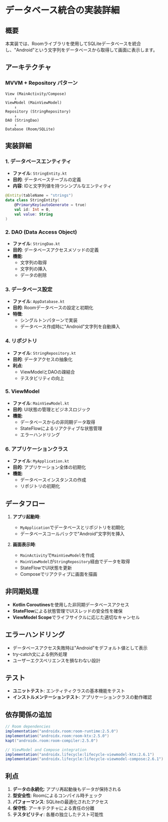 # データベース統合の実装詳細

## 概要
本実装では、Roomライブラリを使用してSQLiteデータベースを統合し、"Android"という文字列をデータベースから取得して画面に表示します。

## アーキテクチャ

### MVVM + Repository パターン
```
View (MainActivity/Compose) 
    ↓
ViewModel (MainViewModel)
    ↓
Repository (StringRepository)
    ↓
DAO (StringDao)
    ↓
Database (Room/SQLite)
```

## 実装詳細

### 1. データベースエンティティ
- **ファイル**: `StringEntity.kt`
- **目的**: データベーステーブルの定義
- **内容**: IDと文字列値を持つシンプルなエンティティ

```kotlin
@Entity(tableName = "strings")
data class StringEntity(
    @PrimaryKey(autoGenerate = true)
    val id: Int = 0,
    val value: String
)
```

### 2. DAO (Data Access Object)
- **ファイル**: `StringDao.kt`
- **目的**: データベースアクセスメソッドの定義
- **機能**:
  - 文字列の取得
  - 文字列の挿入
  - データの削除

### 3. データベース設定
- **ファイル**: `AppDatabase.kt`
- **目的**: Roomデータベースの設定と初期化
- **特徴**:
  - シングルトンパターンで実装
  - データベース作成時に"Android"文字列を自動挿入

### 4. リポジトリ
- **ファイル**: `StringRepository.kt`
- **目的**: データアクセスの抽象化
- **利点**:
  - ViewModelとDAOの疎結合
  - テスタビリティの向上

### 5. ViewModel
- **ファイル**: `MainViewModel.kt`
- **目的**: UI状態の管理とビジネスロジック
- **機能**:
  - データベースからの非同期データ取得
  - StateFlowによるリアクティブな状態管理
  - エラーハンドリング

### 6. アプリケーションクラス
- **ファイル**: `MyApplication.kt`
- **目的**: アプリケーション全体の初期化
- **機能**:
  - データベースインスタンスの作成
  - リポジトリの初期化

## データフロー

1. **アプリ起動時**:
   - `MyApplication`でデータベースとリポジトリを初期化
   - データベースコールバックで"Android"文字列を挿入

2. **画面表示時**:
   - `MainActivity`で`MainViewModel`を作成
   - `MainViewModel`が`StringRepository`経由でデータを取得
   - StateFlowでUI状態を更新
   - Composeでリアクティブに画面を描画

## 非同期処理
- **Kotlin Coroutines**を使用した非同期データベースアクセス
- **StateFlow**による状態管理でUIスレッドの安全性を確保
- **ViewModel Scope**でライフサイクルに応じた適切なキャンセル

## エラーハンドリング
- データベースアクセス失敗時は"Android"をデフォルト値として表示
- try-catch文による例外処理
- ユーザーエクスペリエンスを損なわない設計

## テスト
- **ユニットテスト**: エンティティクラスの基本機能をテスト
- **インストルメンテーションテスト**: アプリケーションクラスの動作確認

## 依存関係の追加
```gradle
// Room dependencies
implementation("androidx.room:room-runtime:2.5.0")
implementation("androidx.room:room-ktx:2.5.0")
kapt("androidx.room:room-compiler:2.5.0")

// ViewModel and Compose integration
implementation("androidx.lifecycle:lifecycle-viewmodel-ktx:2.6.1")
implementation("androidx.lifecycle:lifecycle-viewmodel-compose:2.6.1")
```

## 利点
1. **データの永続化**: アプリ再起動後もデータが保持される
2. **型安全性**: Roomによるコンパイル時チェック
3. **パフォーマンス**: SQLiteの最適化されたアクセス
4. **保守性**: アーキテクチャによる責任の分離
5. **テスタビリティ**: 各層の独立したテスト可能性